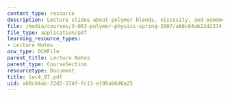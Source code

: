 ```yaml
---
content_type: resource
description: Lecture slides about polymer blends, viscosity, and osmometry.
file: /media/courses/3-063-polymer-physics-spring-2007/a68c64ab22d2374ffc13e198ab6d6a25_lec4_07.pdf
file_type: application/pdf
learning_resource_types:
- Lecture Notes
ocw_type: OCWFile
parent_title: Lecture Notes
parent_type: CourseSection
resourcetype: Document
title: lec4_07.pdf
uid: a68c64ab-22d2-374f-fc13-e198ab6d6a25
---
```

